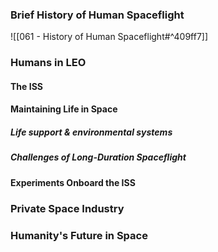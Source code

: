 ### Brief History of Human Spaceflight
![[061 - History of Human Spaceflight#^409ff7]]

### Humans in LEO

#### The ISS

#### Maintaining Life in Space

##### Life support & environmental systems

##### Challenges of Long-Duration Spaceflight

#### Experiments Onboard the ISS

### Private Space Industry

### Humanity's Future in Space